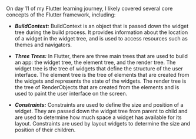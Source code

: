 On day 11 of my Flutter learning journey, I likely covered several core concepts of the Flutter framework, including:

* <b><i>BuildContext:</b></i> BuildContext is an object that is passed down the widget tree during the build process. It provides information about the location 
of a widget in the widget tree, and is used to access resources such as themes and navigators.

* <b><i>Three Trees:</b></i> In Flutter, there are three main trees that are used to build an app: the widget tree, the element tree, and the render tree. The 
widget tree is the tree of widgets that define the structure of the user interface. The element tree is the tree of elements that are created 
from the widgets and represents the state of the widgets. The render tree is the tree of RenderObjects that are created from the elements and 
is used to paint the user interface on the screen.

* <b><i>Constraints:</b></i> Constraints are used to define the size and position of a widget. They are passed down the widget tree from parent to child and 
are used to determine how much space a widget has available for its layout. Constraints are used by layout widgets to determine the size and 
position of their children.
